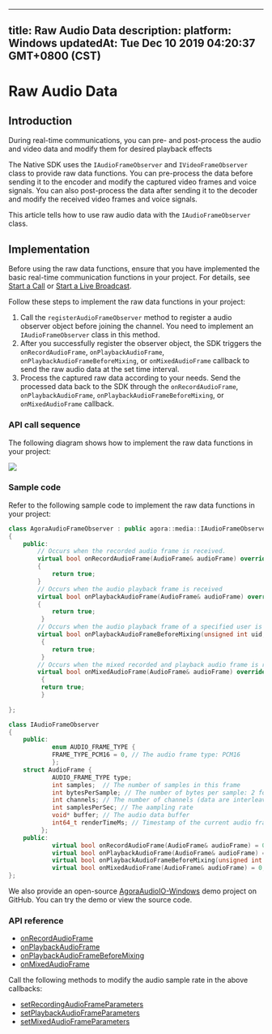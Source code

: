 
---
title: Raw Audio Data
description: 
platform: Windows
updatedAt: Tue Dec 10 2019 04:20:37 GMT+0800 (CST)
---
# Raw Audio Data
## Introduction

During real-time communications, you can pre- and post-process the audio and video data and modify them for desired playback effects

The Native SDK uses the `IAudioFrameObserver` and `IVideoFrameObserver` class to provide raw data functions. You can pre-process the data before sending it to the encoder and modify the captured video frames and voice signals. You can also post-process the data after sending it to the decoder and modify the received video frames and voice signals.

This article tells how to use raw audio data with the `IAudioFrameObserver` class.

## Implementation

Before using the raw data functions, ensure that you have implemented the basic real-time communication functions in your project. For details, see [Start a Call](../../en/Voice/start_call_windows.md) or [Start a Live Broadcast](../../en/Voice/start_live_windows.md).

Follow these steps to implement the raw data functions in your project:

1. Call the `registerAudioFrameObserver` method to register a audio observer object before joining the channel. You need to implement an `IAudioFrameObserver` class in this method.
2. After you successfully register the observer object, the SDK triggers the  `onRecordAudioFrame`, `onPlaybackAudioFrame`, `onPlaybackAudioFrameBeforeMixing`, or `onMixedAudioFrame`  callback to send the raw audio data at the set time interval.
3. Process the captured raw data according to your needs. Send the processed data back to the SDK through the `onRecordAudioFrame`, `onPlaybackAudioFrame`, `onPlaybackAudioFrameBeforeMixing`, or `onMixedAudioFrame` callback.

### API call sequence

The following diagram shows how to implement the raw data functions in your project:

![](https://web-cdn.agora.io/docs-files/1569211586291)

### Sample code

Refer to the following sample code to implement the raw data functions in your project:

```C++   
class AgoraAudioFrameObserver : public agora::media::IAudioFrameObserver
{
    public:
        // Occurs when the recorded audio frame is received.
        virtual bool onRecordAudioFrame(AudioFrame& audioFrame) override
        {
            return true;
        }
        // Occurs when the audio playback frame is received
        virtual bool onPlaybackAudioFrame(AudioFrame& audioFrame) override
        {
            return true;
         }
        // Occurs when the audio playback frame of a specified user is received.
        virtual bool onPlaybackAudioFrameBeforeMixing(unsigned int uid, AudioFrame& audioFrame) override
         {
            return true;
         }
        // Occurs when the mixed recorded and playback audio frame is received.
        virtual bool onMixedAudioFrame(AudioFrame& audioFrame) override
         {
         return true;
         }
 
};

class IAudioFrameObserver
{
    public:
            enum AUDIO_FRAME_TYPE {
            FRAME_TYPE_PCM16 = 0, // The audio frame type: PCM16
            };
    struct AudioFrame {
            AUDIO_FRAME_TYPE type;
            int samples;  // The number of samples in this frame
            int bytesPerSample; // The number of bytes per sample: 2 for PCM 16
            int channels; // The number of channels (data are interleaved if stereo)
            int samplesPerSec; // The aampling rate
            void* buffer; // The audio data buffer
            int64_t renderTimeMs; // Timestamp of the current audio frame
         };
    public:
            virtual bool onRecordAudioFrame(AudioFrame& audioFrame) = 0;
            virtual bool onPlaybackAudioFrame(AudioFrame& audioFrame) = 0;
            virtual bool onPlaybackAudioFrameBeforeMixing(unsigned int uid, AudioFrame& audioFrame) = 0;
            virtual bool onMixedAudioFrame(AudioFrame& audioFrame) = 0;
};
```

We also provide an open-source [AgoraAudioIO-Windows](https://github.com/AgoraIO/Advanced-Audio/tree/master/Custom-Audio-Device/AgoraAudioIO-Windows) demo project on GitHub. You can try the demo or view the source code.

### API reference

- [onRecordAudioFrame](https://docs.agora.io/en/Voice/API%20Reference/cpp/classagora_1_1media_1_1_i_audio_frame_observer.html#ac6ab0c792420daf929fed78f9d39f728)
- [onPlaybackAudioFrame](https://docs.agora.io/en/Voice/API%20Reference/cpp/classagora_1_1media_1_1_i_audio_frame_observer.html#aefc7f9cb0d1fcbc787775588bc849bac)
- [onPlaybackAudioFrameBeforeMixing](https://docs.agora.io/en/Voice/API%20Reference/cpp/classagora_1_1media_1_1_i_audio_frame_observer.html#ae04d85a65eefec5e7c1e0477bcaa067c)
- [onMixedAudioFrame](https://docs.agora.io/en/Voice/API%20Reference/cpp/classagora_1_1media_1_1_i_audio_frame_observer.html#a78d095cbd0b8ee04f657430bb6de8100)

Call the following methods to modify the audio sample rate in the above callbacks:

- [setRecordingAudioFrameParameters](https://docs.agora.io/en/Voice/API%20Reference/cpp/classagora_1_1rtc_1_1_i_rtc_engine.html#a2c4717760b5fbf1bb8c1a3c16ca67fe5)
- [setPlaybackAudioFrameParameters](https://docs.agora.io/en/Voice/API%20Reference/cpp/classagora_1_1rtc_1_1_i_rtc_engine.html#aa5f2f6eb3db5acaaf8c40818d90694f1)
- [setMixedAudioFrameParameters](https://docs.agora.io/en/Voice/API%20Reference/cpp/classagora_1_1rtc_1_1_i_rtc_engine.html#a520ebcda51b5eb488339f3a12dfb8013)



